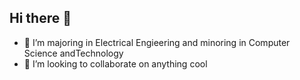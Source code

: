 ## Hi there 👋

- 🌱 I’m majoring in Electrical Engieering and minoring in Computer Science andTechnology
- 👯 I’m looking to collaborate on anything cool
